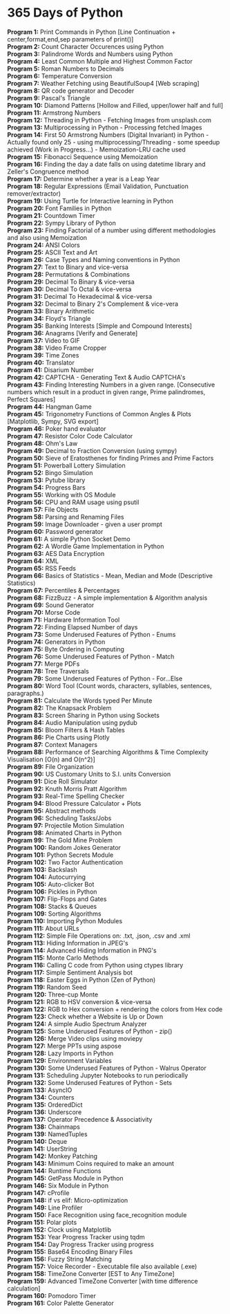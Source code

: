 # 365 Days of Python

**Program 1:** Print Commands in Python [Line Continuation + center,format,end,sep parameters of print()] <br>
**Program 2:** Count Character Occurences using Python <br>
**Program 3:** Palindrome Words and Numbers using Python <br>
**Program 4:** Least Common Multiple and Highest Common Factor<br>
**Program 5:** Roman Numbers to Decimals <br>
**Program 6:** Temperature Conversion <br>
**Program 7:** Weather Fetching using BeautifulSoup4 [Web scraping] <br>
**Program 8:** QR code generator and Decoder<br>
**Program 9:** Pascal's Triangle <br>
**Program 10:** Diamond Patterns [Hollow and Filled, upper/lower half and full] <br>
**Program 11:** Armstrong Numbers <br>
**Program 12:** Threading in Python - Fetching Images from unsplash.com<br>
**Program 13:** Multiprocessing in Python - Processing fetched Images <br>
**Program 14:** First 50 Armstrong Numbers (Digital Invariant) in Python - Actually found only 25 - using multiprocessing/Threading - some speedup achieved (Work in Progress...) - Memoization-LRU cache used<br>
**Program 15:** Fibonacci Sequence using Memoization <br>
**Program 16:** Finding the day a date falls on using datetime library and Zeller's Congruence method <br>
**Program 17:** Determine whether a year is a Leap Year <br>
**Program 18:** Regular Expressions (Email Validation, Punctuation remover/extractor)<br>
**Program 19:** Using Turtle for Interactive learning in Python <br>
**Program 20:** Font Families in Python <br>
**Program 21:** Countdown Timer <br>
**Program 22:** Sympy Library of Python <br>
**Program 23:** Finding Factorial of a number using different methodologies and also using Memoization <br>
**Program 24:** ANSI Colors <br>
**Program 25:** ASCII Text and Art <br>
**Program 26:** Case Types and Naming conventions in Python <br>
**Program 27:** Text to Binary and vice-versa <br>
**Program 28:** Permutations & Combinations <br>
**Program 29:** Decimal To Binary & vice-versa <br>
**Program 30:** Decimal To Octal & vice-versa <br>
**Program 31:** Decimal To Hexadecimal & vice-versa <br>
**Program 32:** Decimal to Binary 2's Complement & vice-vera <br>
**Program 33:** Binary Arithmetic <br>
**Program 34:** Floyd's Triangle <br>
**Program 35:** Banking Interests [Simple and Compound Interests] <br>
**Program 36:** Anagrams [Verify and Generate] <br>
**Program 37:** Video to GIF <br>
**Program 38:** Video Frame Cropper <br>
**Program 39:** Time Zones <br>
**Program 40:** Translator <br>
**Program 41:** Disarium Number <br>
**Program 42:** CAPTCHA - Generating Text & Audio CAPTCHA's<br>
**Program 43:** Finding Interesting Numbers in a given range. [Consecutive numbers which result in a product in given range, Prime palindromes, Perfect Squares]<br>
**Program 44:** Hangman Game <br>
**Program 45:** Trigonometry Functions of Common Angles & Plots [Matplotlib, Sympy, SVG export] <br>
**Program 46:** Poker hand evaluator <br>
**Program 47:** Resistor Color Code Calculator <br>
**Program 48:** Ohm's Law <br>
**Program 49:** Decimal to Fraction Conversion (using sympy) <br>
**Program 50:** Sieve of Eratosthenes for finding Primes and Prime Factors <br>
**Program 51:** Powerball Lottery Simulation <br>
**Program 52:** Bingo Simulation <br>
**Program 53:** Pytube library <br>
**Program 54:** Progress Bars <br>
**Program 55:** Working with OS Module <br>
**Program 56:** CPU and RAM usage using psutil <br>
**Program 57:** File Objects <br>
**Program 58:** Parsing and Renaming Files <br>
**Program 59:** Image Downloader - given a user prompt <br>
**Program 60:** Password generator <br>
**Program 61:** A simple Python Socket Demo <br>
**Program 62:** A Wordle Game Implementation in Python <br>
**Program 63:** AES Data Encryption <br>
**Program 64:** XML <br>
**Program 65:** RSS Feeds <br>
**Program 66:** Basics of Statistics - Mean, Median and Mode (Descriptive Statistics) <br>
**Program 67:** Percentiles & Percentages <br>
**Program 68:** FizzBuzz - A simple implementation & Algorithm analysis <br>
**Program 69:** Sound Generator <br>
**Program 70:** Morse Code <br>
**Program 71:** Hardware Information Tool <br>
**Program 72:** Finding Elapsed Number of days <br>
**Program 73:** Some Underused Features of Python - Enums <br>
**Program 74:** Generators in Python <br>
**Program 75:** Byte Ordering in Computing <br>
**Program 76:** Some Underused Features of Python - Match <br>
**Program 77:** Merge PDFs <br>
**Program 78:** Tree Traversals <br>
**Program 79:** Some Underused Features of Python - For...Else <br>
**Program 80:** Word Tool (Count words, characters, syllables, sentences, paragraphs.) <br>
**Program 81:** Calculate the Words typed Per Minute <br>
**Program 82:** The Knapsack Problem <br>
**Program 83:** Screen Sharing in Python using Sockets <br>
**Program 84:** Audio Manipulation using pydub <br>
**Program 85:** Bloom Filters & Hash Tables <br>
**Program 86:** Pie Charts using Plotly <br>
**Program 87:** Context Managers <br>
**Program 88:** Performance of Searching Algorithms & Time Complexity Visualisation [O(n) and O(n^2)] <br>
**Program 89:** File Organization <br>
**Program 90:** US Customary Units to S.I. units Conversion <br>
**Program 91:** Dice Roll Simulator <br>
**Program 92:** Knuth Morris Pratt Algorithm <br>
**Program 93:** Real-Time Spelling Checker <br>
**Program 94:** Blood Pressure Calculator + Plots <br>
**Program 95:** Abstract methods <br>
**Program 96:** Scheduling Tasks/Jobs <br>
**Program 97:** Projectile Motion Simulation <br>
**Program 98:** Animated Charts in Python <br>
**Program 99:** The Gold Mine Problem <br>
**Program 100:** Random Jokes Generator <br>
**Program 101:** Python Secrets Module <br>
**Program 102:** Two Factor Authentication <br>
**Program 103:** Backslash <br>
**Program 104:** Autocurrying <br>
**Program 105:** Auto-clicker Bot <br>
**Program 106:** Pickles in Python <br>
**Program 107:** Flip-Flops and Gates <br>
**Program 108:** Stacks & Queues <br>
**Program 109:** Sorting Algorithms <br>
**Program 110:** Importing Python Modules <br>
**Program 111:** About URLs <br>
**Program 112:** Simple File Operations on: .txt, .json, .csv and .xml <br>
**Program 113:** Hiding Information in JPEG's <br>
**Program 114:** Advanced Hiding Information in PNG's <br>
**Program 115:** Monte Carlo Methods <br>
**Program 116:** Calling C code from Python using ctypes library <br>
**Program 117:** Simple Sentiment Analysis bot <br>
**Program 118:** Easter Eggs in Python (Zen of Python) <br>
**Program 119:** Random Seed <br>
**Program 120:** Three-cup Monte <br>
**Program 121:** RGB to HSV conversion & vice-versa <br>
**Program 122:** RGB to Hex conversion + rendering the colors from Hex code <br>
**Program 123:** Check whether a Website is Up or Down <br>
**Program 124:** A simple Audio Spectrum Analyzer <br>
**Program 125:** Some Underused Features of Python - zip() <br>
**Program 126:** Merge Video clips using moviepy <br>
**Program 127:** Merge PPTs using aspose <br>
**Program 128:** Lazy Imports in Python <br>
**Program 129:** Environment Variables <br>
**Program 130:** Some Underused Features of Python - Walrus Operator <br>
**Program 131:** Scheduling Jupyter Notebooks to run periodically <br>
**Program 132:** Some Underused Features of Python - Sets <br>
**Program 133:** AsyncIO <br>
**Program 134:** Counters <br>
**Program 135:** OrderedDict <br>
**Program 136:** Underscore <br>
**Program 137:** Operator Precedence & Associativity <br>
**Program 138:** Chainmaps <br>
**Program 139:** NamedTuples <br>
**Program 140:** Deque <br>
**Program 141:** UserString <br>
**Program 142:** Monkey Patching <br>
**Program 143:** Minimum Coins required to make an amount <br>
**Program 144:** Runtime Functions <br>
**Program 145:** GetPass Module in Python <br>
**Program 146:** Six Module in Python <br>
**Program 147:** cProfile <br>
**Program 148:** if vs elif: Micro-optimization <br>
**Program 149:** Line Profiler <br>
**Program 150:** Face Recognition using face_recognition module <br>
**Program 151:** Polar plots <br>
**Program 152:** Clock using Matplotlib <br>
**Program 153:** Year Progress Tracker using tqdm <br>
**Program 154:** Day Progress Tracker using progress <br>
**Program 155:** Base64 Encoding Binary Files <br>
**Program 156:** Fuzzy String Matching <br>
**Program 157:** Voice Recorder - Executable file also available (.exe) <br>
**Program 158:** TimeZone Converter [EST to Any TimeZone] <br>
**Program 159:** Advanced TimeZone Converter [with time difference calculation] <br>
**Program 160:** Pomodoro Timer <br>
**Program 161:** Color Palette Generator <br>
